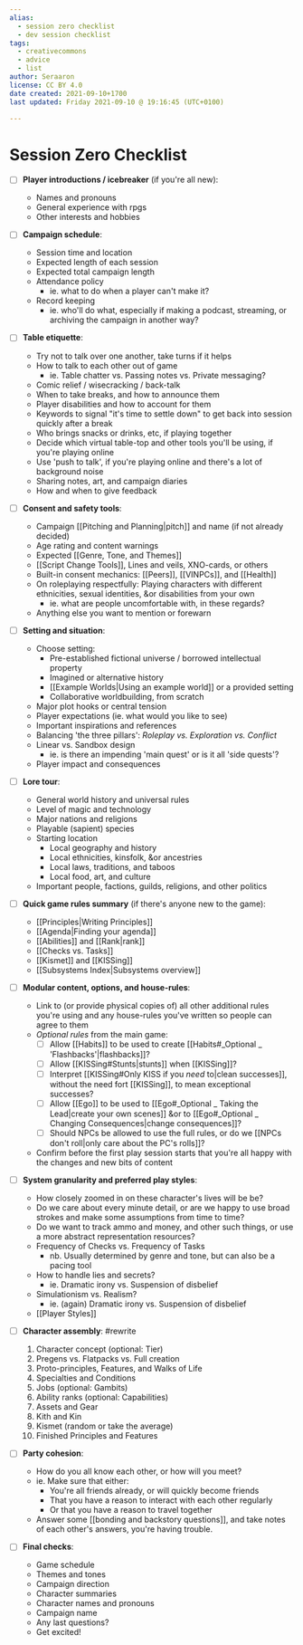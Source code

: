 ```yaml
---
alias:
  - session zero checklist
  - dev session checklist
tags:
  - creativecommons
  - advice
  - list
author: Seraaron
license: CC BY 4.0
date created: 2021-09-10+1700
last updated: Friday 2021-09-10 @ 19:16:45 (UTC+0100)

---
```


# Session Zero Checklist

-   [ ] **Player introductions / icebreaker** (if you're all new):
    -   Names and pronouns
    -   General experience with rpgs
    -   Other interests and hobbies

-   [ ] **Campaign schedule**:
    -   Session time and location
    -   Expected length of each session
    -   Expected total campaign length
    -   Attendance policy
		-   ie. what to do when a player can't make it?
    -   Record keeping
		-   ie. who'll do what, especially if making a podcast, streaming, or archiving the campaign in another way?

-   [ ] **Table etiquette**:
    -   Try not to talk over one another, take turns if it helps
    -   How to talk to each other out of game
		-   ie. Table chatter vs. Passing notes vs. Private messaging?
    -   Comic relief / wisecracking / back-talk
    -   When to take breaks, and how to announce them
    -   Player disabilities and how to account for them 
    -   Keywords to signal "it's time to settle down" to get back into session quickly after a break
    -   Who brings snacks or drinks, etc, if playing together
    -   Decide which virtual table-top and other tools you'll be using, if you're playing online
    -   Use 'push to talk', if you're playing online and there's a lot of background noise
    -   Sharing notes, art, and campaign diaries
    -   How and when to give feedback

-   [ ] **Consent and safety tools**:
    -   Campaign [[Pitching and Planning|pitch]] and name (if not already decided)
    -   Age rating and content warnings
    -   Expected [[Genre, Tone, and Themes]]
    -   [[Script Change Tools]], Lines and veils, XNO-cards, or others
    -   Built-in consent mechanics: [[Peers]], [[VINPCs]], and [[Health]]
    -   On roleplaying respectfully: Playing characters with different ethnicities, sexual identities, &or disabilities from your own
		-   ie. what are people uncomfortable with, in these regards?
    -   Anything else you want to mention or forewarn

-   [ ] **Setting and situation**:
    -   Choose setting:
		-   Pre-established fictional universe / borrowed intellectual property
		-   Imagined or alternative history
		-   [[Example Worlds|Using an example world]] or a provided setting
		-   Collaborative worldbuilding, from scratch
    -   Major plot hooks or central tension
    -   Player expectations (ie. what would you like to see)
    -   Important inspirations and references
    -   Balancing 'the three pillars': _Roleplay vs. Exploration vs. Conflict_
    -   Linear vs. Sandbox design
		-   ie. is there an impending 'main quest' or is it all 'side quests'?
    -   Player impact and consequences

-   [ ] **Lore tour**:
    -   General world history and universal rules
    -   Level of magic and technology
    -   Major nations and religions
    -   Playable (sapient) species
    -   Starting location
		-   Local geography and history
		-   Local ethnicities, kinsfolk, &or ancestries
		-   Local laws, traditions, and taboos
		-   Local food, art, and culture
    -   Important people, factions, guilds, religions, and other politics

-   [ ] **Quick game rules summary** (if there's anyone new to the game):
    -   [[Principles|Writing Principles]]
    -   [[Agenda|Finding your agenda]]
    -   [[Abilities]] and [[Rank|rank]]
    -   [[Checks vs. Tasks]]
    -   [[Kismet]] and [[KISSing]]
    -   [[Subsystems Index|Subsystems overview]]

-   [ ] **Modular content, options, and house-rules**:
    -   Link to (or provide physical copies of) all other additional rules you're using and any house-rules you've written so people can agree to them
    -   *Optional rules* from the main game:
		- [ ] Allow [[Habits]] to be used to create [[Habits#_Optional _ 'Flashbacks'|flashbacks]]?
		-   [ ] Allow [[KISSing#Stunts|stunts]] when [[KISSing]]?
		- [ ] Interpret [[KISSing#Only KISS if you _need_ to|clean successes]], without the need fort [[KISSing]], to mean exceptional successes?
		-   [ ] Allow [[Ego]] to be used to [[Ego#_Optional _ Taking the Lead|create your own scenes]] &or to [[Ego#_Optional _ Changing Consequences|change consequences]]?
		-   [ ] Should NPCs be allowed to use the full rules, or do we [[NPCs don't roll|only care about the PC's rolls]]?
    -   Confirm before the first play session starts that you're all happy with the changes and new bits of content

-   [ ] **System granularity and preferred play styles**:
    -   How closely zoomed in on these character's lives will be be?
    -   Do we care about every minute detail, or are we happy to use broad strokes and make some assumptions from time to time?
    -   Do we want to track ammo and money, and other such things, or use a more abstract representation resources?
    -   Frequency of Checks vs. Frequency of Tasks
		-   nb. Usually determined by genre and tone, but can also be a pacing tool
    -   How to handle lies and secrets?
		-   ie. Dramatic irony vs. Suspension of disbelief
    -   Simulationism vs. Realism?
		-   ie. (again) Dramatic irony vs. Suspension of disbelief
    -   [[Player Styles]]

-   [ ] **Character assembly**: #rewrite 
    1.  Character concept (optional: Tier)
    1.  Pregens vs. Flatpacks vs. Full creation
    2.  Proto-principles, Features, and Walks of Life
    3.  Specialties and Conditions 
    4.  Jobs (optional: Gambits)
    7.  Ability ranks (optional: Capabilities)
    5.  Assets and Gear
    6.  Kith and Kin
    8.  Kismet (random or take the average)
    9. Finished Principles and Features

-   [ ] **Party cohesion**:
    -   How do you all know each other, or how will you meet?
    -   ie. Make sure that either: 
		-   You're all  friends already, or will quickly become friends
		-   That you have a reason to interact with each other regularly
		-   Or that you have a reason to travel together
    -   Answer some [[bonding and backstory questions]], and take notes of each other's answers, you're having trouble.

-   [ ] **Final checks**:
    -   Game schedule
    -   Themes and tones
    -   Campaign direction
    -   Character summaries 
    -   Character names and pronouns
    -   Campaign name
    -   Any last questions?
    -   Get excited!
